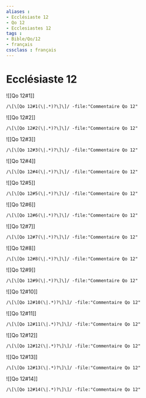 ```yaml
---
aliases : 
- Ecclésiaste 12
- Qo 12
- Ecclesiastes 12
tags : 
- Bible/Qo/12
- français
cssclass : français
---
```


# Ecclésiaste 12

![[Qo 12#1]]

```query
/\[\[Qo 12#1(\|.*)?\]\]/ -file:"Commentaire Qo 12"
```

![[Qo 12#2]]

```query
/\[\[Qo 12#2(\|.*)?\]\]/ -file:"Commentaire Qo 12"
```

![[Qo 12#3]]

```query
/\[\[Qo 12#3(\|.*)?\]\]/ -file:"Commentaire Qo 12"
```

![[Qo 12#4]]

```query
/\[\[Qo 12#4(\|.*)?\]\]/ -file:"Commentaire Qo 12"
```

![[Qo 12#5]]

```query
/\[\[Qo 12#5(\|.*)?\]\]/ -file:"Commentaire Qo 12"
```

![[Qo 12#6]]

```query
/\[\[Qo 12#6(\|.*)?\]\]/ -file:"Commentaire Qo 12"
```

![[Qo 12#7]]

```query
/\[\[Qo 12#7(\|.*)?\]\]/ -file:"Commentaire Qo 12"
```

![[Qo 12#8]]

```query
/\[\[Qo 12#8(\|.*)?\]\]/ -file:"Commentaire Qo 12"
```

![[Qo 12#9]]

```query
/\[\[Qo 12#9(\|.*)?\]\]/ -file:"Commentaire Qo 12"
```

![[Qo 12#10]]

```query
/\[\[Qo 12#10(\|.*)?\]\]/ -file:"Commentaire Qo 12"
```

![[Qo 12#11]]

```query
/\[\[Qo 12#11(\|.*)?\]\]/ -file:"Commentaire Qo 12"
```

![[Qo 12#12]]

```query
/\[\[Qo 12#12(\|.*)?\]\]/ -file:"Commentaire Qo 12"
```

![[Qo 12#13]]

```query
/\[\[Qo 12#13(\|.*)?\]\]/ -file:"Commentaire Qo 12"
```

![[Qo 12#14]]

```query
/\[\[Qo 12#14(\|.*)?\]\]/ -file:"Commentaire Qo 12"
```

